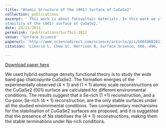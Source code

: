 ```yaml
---
title: "Atomic Structure of the (001) Surface of CuGaSe2"
collection: publications
excerpt: ' This work is about fotovoltaic materials. In this work we studied the
stability of the (001) surface of CuGaSe2.' 
date: 28/11/2011
permalink: /publications/SurfSci-2012
venue: 'Surface Science'
paperurl: 'http://www.sciencedirect.com/science/article/pii/S0039602811004511'
citation: 'Liborio L, Chew SC, Harrison N, Surface Science, 606, 496, (2012).'

---
```


[Download paper here](http://leandro-liborio.github.io/files/paper8.pdf)

We used hybrid exchange density functional theory is to study the wide band gap chalcopyrite CuGaSe2. The formation
energies of the experimentally observed (4 × 1) and (1 × 1) atomic scale reconstructions on the
CuGaSe2 (001) surface are calculated for different environmental conditions. The results suggest that a Se-rich
(1 ×1) reconstruction, and a Cu-poor, Se-rich (4 × 1) reconstruction, are the only stable surfaces under
all the studied environmental conditions. Two complementary mechanisms for the stabilisation of CuGaSe2
surfaces are proposed, and it is suggested that the presence of Na stabilises the (4 × 1) reconstructions, making
them the stable terminations under Na-rich conditions.
